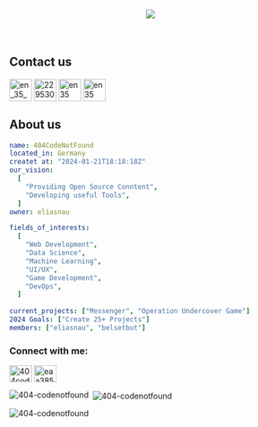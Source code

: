 <h1 align="center">
    <img src="https://readme-typing-svg.herokuapp.com/?font=Righteous&size=35&center=true&vCenter=true&width=500&height=70&duration=4000&lines=WWelcome+at+404CodeNotFound+👋!;The+best+development+Studio!" />
</h1>

<br/>

## Contact us
<p align="left">
<a href="https://twitter.com/elias35_35" target="blank"><img align="center" src="https://skillicons.dev/icons?i=twitter" alt="en_35_35" height="40" width="40" /></a>
<a href="https://stackoverflow.com/users/22953084" target="blank"><img align="center" src="https://skillicons.dev/icons?i=stackoverflow" alt="22953084" height="40" width="40" /></a>
<a href="https://github.com/404codenotfound/.github/issues" target="blank"><img align="center" src="https://skillicons.dev/icons?i=github" alt="en35" height="40" width="40" /></a>
<a href="https://discord.gg/eaa385XYgg" target="blank"><img align="center" src="https://skillicons.dev/icons?i=discord" alt="en35" height="40" width="40" /></a>
</p>

## About us
```yaml
name: 404CodeNotFound
located_in: Germany
createt at: "2024-01-21T18:18:18Z"
our_vision:
  [
    "Providing Open Source Conntent",
    "Developing useful Tools",
  ]
owner: eliasnau

fields_of_interests:
  [
    "Web Development",
    "Data Science",
    "Machine Learning",
    "UI/UX",
    "Game Development",
    "DevOps",
  ]
  
current_projects: ["Messenger", "Operation Undercover Game"]
2024 Goals: ["Create 25+ Projects"]
members: ["eliasnau", "belsetbut"]
```


<h3 align="left">Connect with me:</h3>
<p align="left">
<a href="https://www.youtube.com/c/404codenotfound" target="blank"><img align="center" src="https://raw.githubusercontent.com/rahuldkjain/github-profile-readme-generator/master/src/images/icons/Social/youtube.svg" alt="404codenotfound" height="30" width="40" /></a>
<a href="https://www.hackerearth.com/eaa385xygg" target="blank"><img align="center" src="https://raw.githubusercontent.com/rahuldkjain/github-profile-readme-generator/master/src/images/icons/Social/hackerearth.svg" alt="eaa385xygg" height="30" width="40" /></a>
</p>

<p><img align="left" src="https://github-readme-stats.vercel.app/api/top-langs?username=404-codenotfound&show_icons=true&locale=en&layout=compact" alt="404-codenotfound" /></p>

<p>&nbsp;<img align="center" src="https://github-readme-stats.vercel.app/api?username=404-codenotfound&show_icons=true&locale=en" alt="404-codenotfound" /></p>

<p><img align="center" src="https://github-readme-streak-stats.herokuapp.com/?user=404-codenotfound&" alt="404-codenotfound" /></p>
